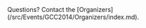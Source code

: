 <div class='center'>Questions? Contact the [Organizers](/src/Events/GCC2014/Organizers/index.md).</div>
